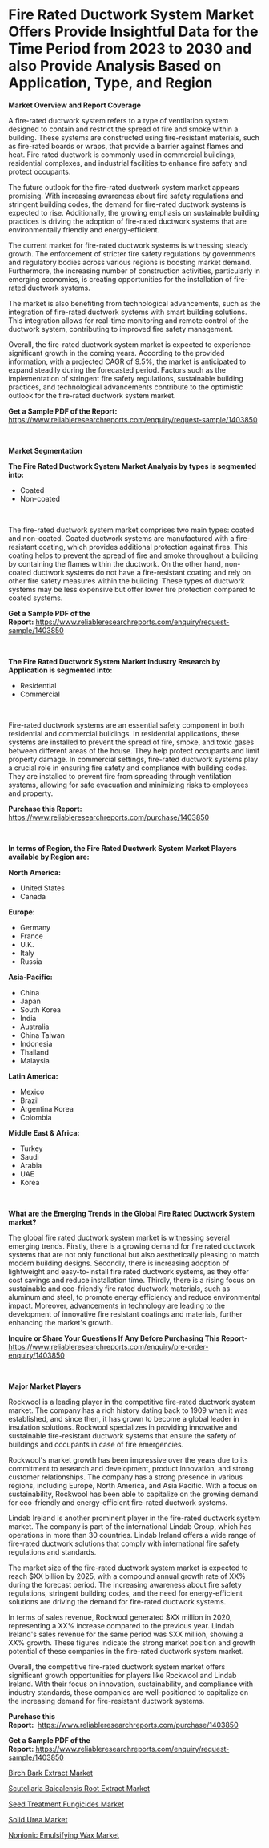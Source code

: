 <p><h1>Fire Rated Ductwork System Market Offers Provide Insightful Data for the Time Period from 2023 to 2030 and also Provide Analysis Based on Application, Type, and Region</h1></p><p><strong>Market Overview and Report Coverage</strong></p>
<p><p>A fire-rated ductwork system refers to a type of ventilation system designed to contain and restrict the spread of fire and smoke within a building. These systems are constructed using fire-resistant materials, such as fire-rated boards or wraps, that provide a barrier against flames and heat. Fire rated ductwork is commonly used in commercial buildings, residential complexes, and industrial facilities to enhance fire safety and protect occupants.</p><p>The future outlook for the fire-rated ductwork system market appears promising. With increasing awareness about fire safety regulations and stringent building codes, the demand for fire-rated ductwork systems is expected to rise. Additionally, the growing emphasis on sustainable building practices is driving the adoption of fire-rated ductwork systems that are environmentally friendly and energy-efficient.</p><p>The current market for fire-rated ductwork systems is witnessing steady growth. The enforcement of stricter fire safety regulations by governments and regulatory bodies across various regions is boosting market demand. Furthermore, the increasing number of construction activities, particularly in emerging economies, is creating opportunities for the installation of fire-rated ductwork systems.</p><p>The market is also benefiting from technological advancements, such as the integration of fire-rated ductwork systems with smart building solutions. This integration allows for real-time monitoring and remote control of the ductwork system, contributing to improved fire safety management.</p><p>Overall, the fire-rated ductwork system market is expected to experience significant growth in the coming years. According to the provided information, with a projected CAGR of 9.5%, the market is anticipated to expand steadily during the forecasted period. Factors such as the implementation of stringent fire safety regulations, sustainable building practices, and technological advancements contribute to the optimistic outlook for the fire-rated ductwork system market.</p></p>
<p><strong>Get a Sample PDF of the Report:</strong> <a href="https://www.reliableresearchreports.com/enquiry/request-sample/1403850">https://www.reliableresearchreports.com/enquiry/request-sample/1403850</a></p>
<p>&nbsp;</p>
<p><strong>Market Segmentation</strong></p>
<p><strong>The Fire Rated Ductwork System Market Analysis by types is segmented into:</strong></p>
<p><ul><li>Coated</li><li>Non-coated</li></ul></p>
<p>&nbsp;</p>
<p><p>The fire-rated ductwork system market comprises two main types: coated and non-coated. Coated ductwork systems are manufactured with a fire-resistant coating, which provides additional protection against fires. This coating helps to prevent the spread of fire and smoke throughout a building by containing the flames within the ductwork. On the other hand, non-coated ductwork systems do not have a fire-resistant coating and rely on other fire safety measures within the building. These types of ductwork systems may be less expensive but offer lower fire protection compared to coated systems.</p></p>
<p><strong>Get a Sample PDF of the Report:</strong>&nbsp;<a href="https://www.reliableresearchreports.com/enquiry/request-sample/1403850">https://www.reliableresearchreports.com/enquiry/request-sample/1403850</a></p>
<p>&nbsp;</p>
<p><strong>The Fire Rated Ductwork System Market Industry Research by Application is segmented into:</strong></p>
<p><ul><li>Residential</li><li>Commercial</li></ul></p>
<p>&nbsp;</p>
<p><p>Fire-rated ductwork systems are an essential safety component in both residential and commercial buildings. In residential applications, these systems are installed to prevent the spread of fire, smoke, and toxic gases between different areas of the house. They help protect occupants and limit property damage. In commercial settings, fire-rated ductwork systems play a crucial role in ensuring fire safety and compliance with building codes. They are installed to prevent fire from spreading through ventilation systems, allowing for safe evacuation and minimizing risks to employees and property.</p></p>
<p><strong>Purchase this Report:</strong>&nbsp; <a href="https://www.reliableresearchreports.com/purchase/1403850">https://www.reliableresearchreports.com/purchase/1403850</a></p>
<p>&nbsp;</p>
<p><strong>In terms of Region, the Fire Rated Ductwork System Market Players available by Region are:</strong></p>
<p>
    <p> <strong> North America: </strong>
        <ul>
            <li>United States</li>
            <li>Canada</li>
        </ul>
        </p> 
    <p> <strong> Europe: </strong>
        <ul>
            <li>Germany</li>
            <li>France</li>
            <li>U.K.</li>
            <li>Italy</li>
            <li>Russia</li>
        </ul>
        </p> 
    <p> <strong> Asia-Pacific: </strong>
        <ul>
            <li>China</li>
            <li>Japan</li>
            <li>South Korea</li>
            <li>India</li>
            <li>Australia</li>
            <li>China Taiwan</li>
            <li>Indonesia</li>
            <li>Thailand</li>
            <li>Malaysia</li>
        </ul>
        </p> 
    <p> <strong> Latin America: </strong>
        <ul>
            <li>Mexico</li>
            <li>Brazil</li>
            <li>Argentina Korea</li>
            <li>Colombia</li>
        </ul>
        </p> 
    <p> <strong> Middle East & Africa: </strong>
        <ul>
            <li>Turkey</li>
            <li>Saudi</li>
            <li>Arabia</li>
            <li>UAE</li>
            <li>Korea</li>
        </ul>
    </p>
    </p>
<p>&nbsp;</p>
<p><strong>What are the Emerging Trends in the Global Fire Rated Ductwork System market?</strong></p>
<p><p>The global fire rated ductwork system market is witnessing several emerging trends. Firstly, there is a growing demand for fire rated ductwork systems that are not only functional but also aesthetically pleasing to match modern building designs. Secondly, there is increasing adoption of lightweight and easy-to-install fire rated ductwork systems, as they offer cost savings and reduce installation time. Thirdly, there is a rising focus on sustainable and eco-friendly fire rated ductwork materials, such as aluminum and steel, to promote energy efficiency and reduce environmental impact. Moreover, advancements in technology are leading to the development of innovative fire resistant coatings and materials, further enhancing the market's growth.</p></p>
<p><strong>Inquire or Share Your Questions If Any Before Purchasing This Report</strong>- <a href="https://www.reliableresearchreports.com/enquiry/pre-order-enquiry/1403850">https://www.reliableresearchreports.com/enquiry/pre-order-enquiry/1403850</a></p>
<p>&nbsp;</p>
<p><strong>Major Market Players</strong></p>
<p><p>Rockwool is a leading player in the competitive fire-rated ductwork system market. The company has a rich history dating back to 1909 when it was established, and since then, it has grown to become a global leader in insulation solutions. Rockwool specializes in providing innovative and sustainable fire-resistant ductwork systems that ensure the safety of buildings and occupants in case of fire emergencies.</p><p>Rockwool's market growth has been impressive over the years due to its commitment to research and development, product innovation, and strong customer relationships. The company has a strong presence in various regions, including Europe, North America, and Asia Pacific. With a focus on sustainability, Rockwool has been able to capitalize on the growing demand for eco-friendly and energy-efficient fire-rated ductwork systems.</p><p>Lindab Ireland is another prominent player in the fire-rated ductwork system market. The company is part of the international Lindab Group, which has operations in more than 30 countries. Lindab Ireland offers a wide range of fire-rated ductwork solutions that comply with international fire safety regulations and standards.</p><p>The market size of the fire-rated ductwork system market is expected to reach $XX billion by 2025, with a compound annual growth rate of XX% during the forecast period. The increasing awareness about fire safety regulations, stringent building codes, and the need for energy-efficient solutions are driving the demand for fire-rated ductwork systems.</p><p>In terms of sales revenue, Rockwool generated $XX million in 2020, representing a XX% increase compared to the previous year. Lindab Ireland's sales revenue for the same period was $XX million, showing a XX% growth. These figures indicate the strong market position and growth potential of these companies in the fire-rated ductwork system market.</p><p>Overall, the competitive fire-rated ductwork system market offers significant growth opportunities for players like Rockwool and Lindab Ireland. With their focus on innovation, sustainability, and compliance with industry standards, these companies are well-positioned to capitalize on the increasing demand for fire-resistant ductwork systems.</p></p>
<p><strong>Purchase this Report:</strong>&nbsp;&nbsp;<a href="https://www.reliableresearchreports.com/purchase/1403850">https://www.reliableresearchreports.com/purchase/1403850</a></p>
<p></p>
<p><strong>Get a Sample PDF of the Report:</strong>&nbsp;<a href="https://www.reliableresearchreports.com/enquiry/request-sample/1403850">https://www.reliableresearchreports.com/enquiry/request-sample/1403850</a></p>
<p><p><a href="https://www.linkedin.com/pulse/birch-bark-extract-market-insights-players-forecast-till-2030-yivbe/">Birch Bark Extract Market</a></p><p><a href="https://www.linkedin.com/pulse/scutellaria-baicalensis-root-extract-market-size-share-ktxce/">Scutellaria Baicalensis Root Extract Market</a></p><p><a href="https://medium.com/@christinascott1938/seed-treatment-fungicides-market-share-evolution-and-market-growth-trends-2023-2030-a4adffaf4d5f">Seed Treatment Fungicides Market</a></p><p><a href="https://medium.com/@deniseharvey70/solid-urea-market-size-and-market-trends-complete-industry-overview-2023-to-2030-8d7a77512698">Solid Urea Market</a></p><p><a href="https://www.linkedin.com/pulse/decoding-nonionic-emulsifying-wax-market-deep-dive-latest-oe2ke/">Nonionic Emulsifying Wax Market</a></p></p>